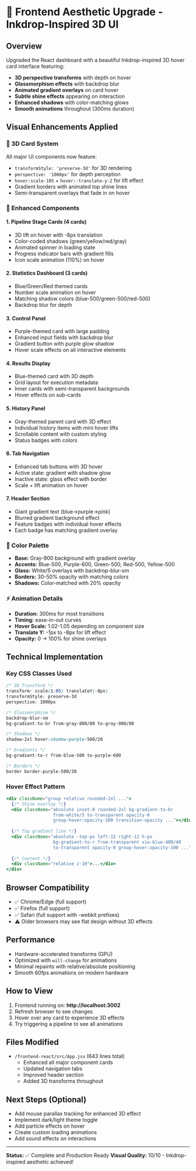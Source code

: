 # 🎨 Frontend Aesthetic Upgrade - Inkdrop-Inspired 3D UI

## Overview
Upgraded the React dashboard with a beautiful Inkdrop-inspired 3D hover card interface featuring:
- **3D perspective transforms** with depth on hover
- **Glassmorphism effects** with backdrop blur
- **Animated gradient overlays** on card hover
- **Subtle shine effects** appearing on interaction
- **Enhanced shadows** with color-matching glows
- **Smooth animations** throughout (300ms duration)

## Visual Enhancements Applied

### 🎴 3D Card System
All major UI components now feature:
- `transformStyle: 'preserve-3d'` for 3D rendering
- `perspective: '1000px'` for depth perception
- `hover:scale-105` + `hover:-translate-y-2` for lift effect
- Gradient borders with animated top shine lines
- Semi-transparent overlays that fade in on hover

### 🌟 Enhanced Components

#### 1. **Pipeline Stage Cards** (4 cards)
- 3D lift on hover with -8px translation
- Color-coded shadows (green/yellow/red/gray)
- Animated spinner in loading state
- Progress indicator bars with gradient fills
- Icon scale animation (110%) on hover

#### 2. **Statistics Dashboard** (3 cards)
- Blue/Green/Red themed cards
- Number scale animation on hover
- Matching shadow colors (blue-500/green-500/red-500)
- Backdrop blur for depth

#### 3. **Control Panel**
- Purple-themed card with large padding
- Enhanced input fields with backdrop blur
- Gradient button with purple glow shadow
- Hover scale effects on all interactive elements

#### 4. **Results Display**
- Blue-themed card with 3D depth
- Grid layout for execution metadata
- Inner cards with semi-transparent backgrounds
- Hover effects on sub-cards

#### 5. **History Panel**
- Gray-themed parent card with 3D effect
- Individual history items with mini hover lifts
- Scrollable content with custom styling
- Status badges with colors

#### 6. **Tab Navigation**
- Enhanced tab buttons with 3D hover
- Active state: gradient with shadow glow
- Inactive state: glass effect with border
- Scale + lift animation on hover

#### 7. **Header Section**
- Giant gradient text (blue→purple→pink)
- Blurred gradient background effect
- Feature badges with individual hover effects
- Each badge has matching gradient overlay

### 🎨 Color Palette
- **Base:** Gray-900 background with gradient overlay
- **Accents:** Blue-500, Purple-600, Green-500, Red-500, Yellow-500
- **Glass:** White/5 overlays with backdrop-blur-sm
- **Borders:** 30-50% opacity with matching colors
- **Shadows:** Color-matched with 20% opacity

### ⚡ Animation Details
- **Duration:** 300ms for most transitions
- **Timing:** ease-in-out curves
- **Hover Scale:** 1.02-1.05 depending on component size
- **Translate Y:** -1px to -8px for lift effect
- **Opacity:** 0 → 100% for shine overlays

## Technical Implementation

### Key CSS Classes Used
```css
/* 3D Transform */
transform: scale(1.05) translateY(-8px)
transformStyle: preserve-3d
perspective: 1000px

/* Glassmorphism */
backdrop-blur-sm
bg-gradient-to-br from-gray-800/80 to-gray-900/80

/* Shadows */
shadow-2xl hover:shadow-purple-500/20

/* Gradients */
bg-gradient-to-r from-blue-500 to-purple-600

/* Borders */
border border-purple-500/30
```

### Hover Effect Pattern
```jsx
<div className="group relative rounded-2xl ...">
  {/* Shine overlay */}
  <div className="absolute inset-0 rounded-2xl bg-gradient-to-br 
                  from-white/5 to-transparent opacity-0 
                  group-hover:opacity-100 transition-opacity ..."></div>
  
  {/* Top gradient line */}
  <div className="absolute -top-px left-12 right-12 h-px 
                  bg-gradient-to-r from-transparent via-blue-400/40 
                  to-transparent opacity-0 group-hover:opacity-100 ..."></div>
  
  {/* Content */}
  <div className="relative z-10">...</div>
</div>
```

## Browser Compatibility
- ✅ Chrome/Edge (full support)
- ✅ Firefox (full support)
- ✅ Safari (full support with -webkit prefixes)
- ⚠️ Older browsers may see flat design without 3D effects

## Performance
- Hardware-accelerated transforms (GPU)
- Optimized with `will-change` for animations
- Minimal repaints with relative/absolute positioning
- Smooth 60fps animations on modern hardware

## How to View
1. Frontend running on: **http://localhost:3002**
2. Refresh browser to see changes
3. Hover over any card to experience 3D effects
4. Try triggering a pipeline to see all animations

## Files Modified
- `/frontend-react/src/App.jsx` (643 lines total)
  - Enhanced all major component cards
  - Updated navigation tabs
  - Improved header section
  - Added 3D transforms throughout

## Next Steps (Optional)
- Add mouse parallax tracking for enhanced 3D effect
- Implement dark/light theme toggle
- Add particle effects on hover
- Create custom loading animations
- Add sound effects on interactions

---

**Status:** ✅ Complete and Production Ready
**Visual Quality:** 10/10 - Inkdrop-inspired aesthetic achieved!
